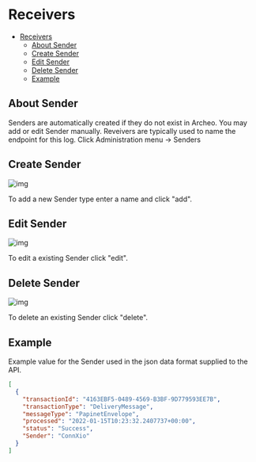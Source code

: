 
# Receivers

- [Receivers](#receivers)
  - [About Sender](#about-sender)
  - [Create Sender](#create-sender)
  - [Edit Sender](#edit-sender)
  - [Delete Sender](#delete-sender)
  - [Example](#example)

## About Sender

Senders are automatically created if they do not exist in Archeo. You may add or edit Sender manually. Reveivers are typically used to name the endpoint for this log.
Click Administration menu → Senders

## Create Sender

![img](https://archeodocstorage.blob.core.windows.net/images/Configuration-Sender-New.png)

To add a new Sender type enter a name and click "add".

## Edit Sender

![img](https://archeodocstorage.blob.core.windows.net/images/Configuration-Receiver-Edit.png)

To edit a existing Sender click "edit".

## Delete Sender

![img](https://archeodocstorage.blob.core.windows.net/images/Configuration-Receiver-Delete.png)

To delete an existing Sender click "delete".

## Example

Example value for the Sender used in the json data format supplied to the API.

```json
[
  {
    "transactionId": "4163EBF5-0489-4569-B3BF-9D779593EE7B",
    "transactionType": "DeliveryMessage",
    "messageType": "PapinetEnvelope",   
    "processed": "2022-01-15T10:23:32.2407737+00:00",   
    "status": "Success",
    "Sender": "ConnXio"
  }
]
```
